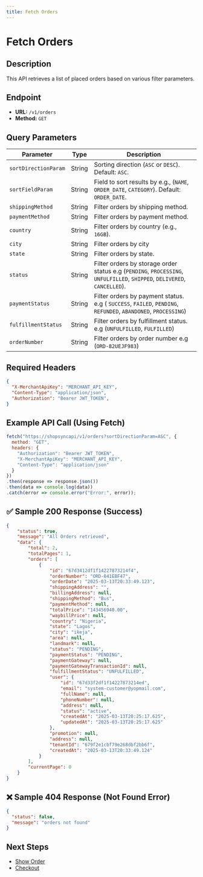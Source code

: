 ```yaml
---
title: Fetch Orders
---
```


# Fetch Orders

##  Description
This API retrieves a list of placed orders based on various filter parameters.

##  Endpoint
- **URL:** `/v1/orders`
- **Method:** `GET`

## Query Parameters

| Parameter            | Type   | Description |
|----------------------|--------|-------------|
| `sortDirectionParam` | String | Sorting direction (`ASC` or `DESC`). Default: `ASC`. |
| `sortFieldParam`     | String | Field to sort results by e.g., (`NAME`, `ORDER_DATE`, `CATEGORY`). Default: `ORDER_DATE`. |
| `shippingMethod`              | String | Filter orders by shipping method. |
| `paymentMethod`          | String | Filter orders by payment method. |
| `country`           | String | Filter orders by country (e.g., `16GB`). |
| `city`           | String | Filter orders by city |
| `state`             | String | Filter orders by state. |
| `status`           | String | Filter orders by storage order status e.g (`PENDING`, `PROCESSING`, `UNFULFILLED`, `SHIPPED`, `DELIVERED`, `CANCELLED`). |
| `paymentStatus`             | String | Filter orders by payment status. e.g ( `SUCCESS`, `FAILED`, `PENDING`, `REFUNDED`, `ABANDONED`, `PROCESSING`) |
| `fulfillmentStatus`             | String | Filter orders by fulfillment status. e.g (`UNFULFILLED`, `FULFILLED`) |
| `orderNumber`            | String | Filter orders by order number e.g (`ORD-82UEJF983`) |




##  Required Headers
```json
{
  "X-MerchantApiKey": "MERCHANT_API_KEY",
  "Content-Type": "application/json",
  "Authorization": "Bearer JWT_TOKEN",
}
```

##  Example API Call (Using Fetch)
```javascript
fetch("https://shopsyncapi/v1/orders?sortDirectionParam=ASC", {
  method: "GET",
  headers: {
    "Authorization": "Bearer JWT_TOKEN",
    "X-MerchantApiKey": "MERCHANT_API_KEY",
    "Content-Type": "application/json"
  }
})
.then(response => response.json())
.then(data => console.log(data))
.catch(error => console.error("Error:", error));
```

## ✅ Sample 200 Response (Success)
```json
{
    "status": true,
    "message": "All Orders retrieved",
    "data": {
        "total": 2,
        "totalPages": 1,
        "orders": [
            {
                "id": "67d3412df1f14227873214f4",
                "orderNumber": "ORD-841EBF47",
                "orderDate": "2025-03-13T20:33:49.123",
                "shippingAddress": "",
                "billingAddress": null,
                "shippingMethod": "Bus",
                "paymentMethod": null,
                "totalPrice": "143456940.00",
                "waybillPrice": null,
                "country": "Nigeria",
                "state": "Lagos",
                "city": "ikeja",
                "area": null,
                "landmark": null,
                "status": "PENDING",
                "paymentStatus": "PENDING",
                "paymentGateway": null,
                "paymentGatewayTransactionId": null,
                "fulfillmentStatus": "UNFULFILLED",
                "user": {
                    "id": "67d33f2df1f14227873214ed",
                    "email": "system-customer@yopmail.com",
                    "fullName": null,
                    "phoneNumber": null,
                    "address": null,
                    "status": "active",
                    "createdAt": "2025-03-13T20:25:17.625",
                    "updatedAt": "2025-03-13T20:25:17.625"
                },
                "promotion": null,
                "address": null,
                "tenantId": "679f2e1cbf79e268dbf2bb6f",
                "createdAt": "2025-03-13T20:33:49.124"
            }
        ],
        "currentPage": 0
    }
}
```

## ❌ Sample 404 Response (Not Found Error)
```json
{
  "status": false,
  "message": "orders not found"
}
```

##  Next Steps
- [Show Order](./show-order-items.md)
- [Checkout](../cart/checkout.md)